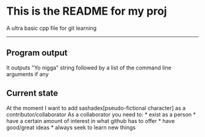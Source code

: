 This is the README for my proj
====================
A ultra basic cpp file for git learning

* * *

Program output
--------------------
It outputs "Yo nigga" string followed by a list of the command line arguments if any

Current state
--------------------
At the moment I want to add sashadex[pseudo-fictional character] as a contributor/collaborator 
As a collaborator you need to:
	* exist as a person
	* have a certain amount of interest in what github has to offer
	* have good/great ideas
	* always seek to learn new things
